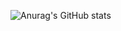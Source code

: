 ![Anurag's GitHub stats](https://github-readme-stats.vercel.app/api?username=nolo2k9&show_icons=true&theme=tokyonight)
